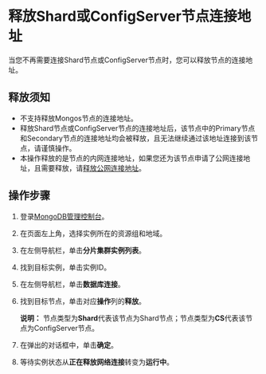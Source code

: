 # 释放Shard或ConfigServer节点连接地址

当您不再需要连接Shard节点或ConfigServer节点时，您可以释放节点的连接地址。

## 释放须知

-   不支持释放Mongos节点的连接地址。
-   释放Shard节点或ConfigServer节点的连接地址后，该节点中的Primary节点和Secondary节点的连接地址均会被释放，且无法继续通过该地址连接到该节点，请谨慎操作。
-   本操作释放的是节点的内网连接地址，如果您还为该节点申请了公网连接地址，且需要释放，请[释放公网连接地址](/cn.zh-CN/用户指南/管理网络连接/公网连接地址/释放公网连接地址.md)。

## 操作步骤

1.  登录[MongoDB管理控制台](https://mongodb.console.aliyun.com/)。

2.  在页面左上角，选择实例所在的资源组和地域。

3.  在左侧导航栏，单击**分片集群实例列表**。

4.  找到目标实例，单击实例ID。

5.  在左侧导航栏，单击**数据库连接**。

6.  找到目标节点，单击对应**操作**列的**释放**。

    **说明：** 节点类型为**Shard**代表该节点为Shard节点；节点类型为**CS**代表该节点为ConfigServer节点。

7.  在弹出的对话框中，单击**确定**。

8.  等待实例状态从**正在释放网络连接**转变为**运行中**。


